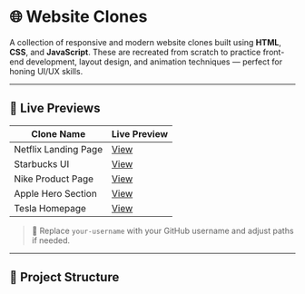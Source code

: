 # 🌐 Website Clones

A collection of responsive and modern website clones built using **HTML**, **CSS**, and **JavaScript**. These are recreated from scratch to practice front-end development, layout design, and animation techniques — perfect for honing UI/UX skills.

---

## 🚀 Live Previews

| Clone Name           | Live Preview                                                  |
|----------------------|---------------------------------------------------------------|
| Netflix Landing Page | [View](https://your-username.github.io/Website-Clones/netflix/)      |
| Starbucks UI         | [View](https://your-username.github.io/Website-Clones/starbucks/)    |
| Nike Product Page    | [View](https://your-username.github.io/Website-Clones/nike/)         |
| Apple Hero Section   | [View](https://your-username.github.io/Website-Clones/apple/)        |
| Tesla Homepage       | [View](https://your-username.github.io/Website-Clones/tesla/)        |

> 📌 Replace `your-username` with your GitHub username and adjust paths if needed.

---

## 📁 Project Structure

